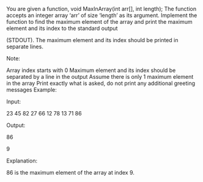 You are given a function, void MaxInArray(int arr[], int length); The function accepts an integer array ‘arr’ of size ‘length’ as its argument. Implement the function to find the maximum element of the array and print the maximum element and its index to the standard output 

(STDOUT). The maximum element and its index should be printed in separate lines.

Note: 

Array index starts with 0 
Maximum element and its index should be separated by a line in the output 
Assume there is only 1 maximum element in the array 
Print exactly what is asked, do not print any additional greeting messages 
Example: 

Input: 

23 45 82 27 66 12 78 13 71 86 

Output: 

86 

9 

Explanation: 

86 is the maximum element of the array at index 9. 
